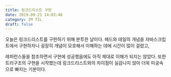 ```yaml
---
title: 링크드리스트 구현
date: 2019-09-21 14:03:46
category: IM TIL
draft: false
---
```


오늘은 링크드리스트를 구현하기 위해 분투한 날이다.
헤드와 테일의 개념을 자바스크립트에서 구현하자니 굉장히 개념이 모호해서 이해하는 데에 시간이 많이 걸렸고,

레퍼런스들을 참조하면서 구현에 성공했음에도 아직 제대로 이해가 되지는 않았다.
또한 트리구조의 구현을 시작했는데 링크드리스트와의 차이점이 실감나지 않아 더욱 미궁속으로 빠지는 기분이다.

